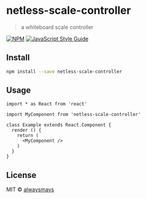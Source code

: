 # netless-scale-controller

> a whiteboard scale controller

[![NPM](https://img.shields.io/npm/v/netless-scale-controller.svg)](https://www.npmjs.com/package/netless-scale-controller) [![JavaScript Style Guide](https://img.shields.io/badge/code_style-standard-brightgreen.svg)](https://standardjs.com)

## Install

```bash
npm install --save netless-scale-controller
```

## Usage

```tsx
import * as React from 'react'

import MyComponent from 'netless-scale-controller'

class Example extends React.Component {
  render () {
    return (
      <MyComponent />
    )
  }
}
```

## License

MIT © [alwaysmavs](https://github.com/alwaysmavs)
